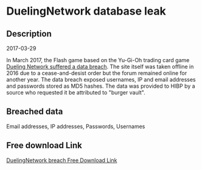 # DuelingNetwork database leak

## Description

2017-03-29

In March 2017, the Flash game based on the Yu-Gi-Oh trading card game <a href="https://www.vice.com/amp/en_us/article/783dkz/hacker-steals-millions-of-accounts-from-yu-gi-oh-fan-project-dueling-network" target="_blank" rel="noopener">Dueling Network suffered a data breach</a>. The site itself was taken offline in 2016 due to a cease-and-desist order but the forum remained online for another year. The data breach exposed usernames, IP and email addresses and passwords stored as MD5 hashes. The data was provided to HIBP by a source who requested it be attributed to &quot;burger vault&quot;.

## Breached data

Email addresses, IP addresses, Passwords, Usernames

## Free download Link

[DuelingNetwork breach Free Download Link](https://link-to.net/1229997/60.183705502651286/dynamic/?r=aHR0cHM6Ly93d3cubWVkaWFmaXJlLmNvbS92aWV3L1prdGtEOFdMeG83UjhEVy9kdWVsaW5nbmV0d29yay5jb20vZmlsZQ==)